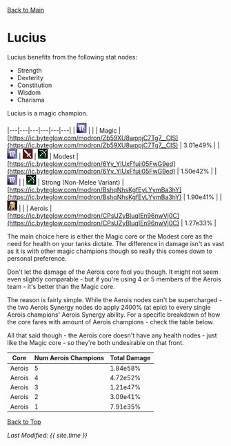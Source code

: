 [Back to Main](index.md)

# Lucius

Lucius benefits from the following stat nodes:
* Strength
* Dexterity
* Constitution
* Wisdom
* Charisma

Lucius is a magic champion.

|---|---|---|---|---|---|
| ![Magic Icon](images\magic.png) |   |   | Magic  | [https://ic.byteglow.com/modron/Zb59XU8wppjC7Tg7__CIS](https://ic.byteglow.com/modron/Zb59XU8wppjC7Tg7__CIS) | 3.01e49% |
| ![Magic Icon](images\magic.png) | ![Melee Icon](images\melee.png) | ![Ranged Icon](images\ranged.png) | Modest  | [https://ic.byteglow.com/modron/6Yv_YlUxFfujj05FwG9ed](https://ic.byteglow.com/modron/6Yv_YlUxFfujj05FwG9ed) | 1.50e42% |
| ![Magic Icon](images\magic.png) |   | ![Ranged Icon](images\ranged.png) | Strong (Non-Melee Variant) | [https://ic.byteglow.com/modron/BshqNhsKgfEyLYymBa3hY](https://ic.byteglow.com/modron/BshqNhsKgfEyLYymBa3hY) | 1.90e41% |
| ![Lucius Icon](images\lucius.png) |   |   | Aerois  | [https://ic.byteglow.com/modron/CPsUZyBluqIEn96nwVj0C](https://ic.byteglow.com/modron/CPsUZyBluqIEn96nwVj0C) | 1.27e33% |

The main choice here is either the Magic core or the Modest core as the need for health on your tanks dictate. The difference in damage isn't as vast as it is with other magic champions though so really this comes down to personal preference.

Don't let the damage of the Aerois core fool you though. It might not seem even slightly comparable - but if you're using 4 or 5 members of the Aerois team - it's better than the Magic core.

The reason is fairly simple. While the Aerois nodes can't be supercharged - the two Aerois Synergy nodes do apply 2400% (at epic) to every single Aerois champions' Aerois Synergy ability. For a specific breakdown of how the core fares with amount of Aerois champions - check the table below.

All that said though - the Aerois core doesn't have any health nodes - just like the Magic core - so they're both undesirable on that front.

| Core | Num Aerois Champions | Total Damage |
|---|---|---|
| Aerois | 5 | 1.84e58% |
| Aerois | 4 | 4.72e52% |
| Aerois | 3 | 1.21e47% |
| Aerois | 2 | 3.09e41% |
| Aerois | 1 | 7.91e35% |

[Back to Top](#top)

*Last Modified: {{ site.time }}*